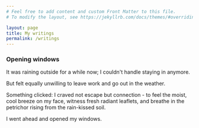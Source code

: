 ```yaml
---
# Feel free to add content and custom Front Matter to this file.
# To modify the layout, see https://jekyllrb.com/docs/themes/#overriding-theme-defaults

layout: page
title: My writings
permalink: /writings
---
```


### Opening windows

It was raining outside for a while now; I couldn't handle staying in anymore.<br>

But felt equally unwilling to leave work and go out in the weather.<br>

Something clicked: I craved not escape but connection - to feel the moist, cool breeze on my face, witness fresh radiant leaflets, and breathe in the petrichor rising from the rain-kissed soil.<br>

I went ahead and opened my windows.<br>

